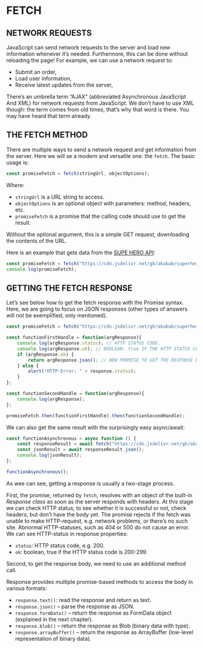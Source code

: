 # FETCH

## NETWORK REQUESTS

JavaScript can send network requests to the server and load new information whenever it’s needed. Furthermore, this can be done without reloading the page! For example, we can use a network request to:

* Submit an order,
* Load user information,
* Receive latest updates from the server,

There’s an umbrella term “AJAX” (abbreviated Asynchronous JavaScript And XML) for network requests from JavaScript. We don’t have to use XML though: the term comes from old times, that’s why that word is there. You may have heard that term already.

## THE FETCH METHOD

There are multiple ways to send a network request and get information from the server. Here we will se a modern and versatile one: the `fetch`. The basic usage is:

```javascript
const promiseFetch = fetch(stringUrl, objectOptions);
```

Where:

* `stringUrl` is a URL string to access.
* `objectOptions` is an optional object with parameters: method, headers, etc.
* `promiseFetch` is a promise that the calling code should use to get the result.

Without the optional argument, this is a simple GET request, downloading the contents of the URL.

Here is an example that gets data from the [SUPE HERO API](./https://akabab.github.io/superhero-api/api/):

```javascript
const promiseFetch = fetch("https://cdn.jsdelivr.net/gh/akabab/superhero-api@0.3.0/api/id/1.json");
console.log(promiseFetch);
```

## GETTING THE FETCH RESPONSE

Let’s see below how to get the fetch response with the Promise syntax. Here, we are going to focus on JSON responses (other types of answers will not be exemplified, only mentioned).

```javascript
const promiseFetch = fetch("https://cdn.jsdelivr.net/gh/akabab/superhero-api@0.3.0/api/id/1.json");

const functionFirstHandle = function(argResponse){
    console.log(argResponse.status); // HTTP STATUS CODE.
    console.log(argResponse.ok); // BOOLEAN: true IF THE HTTP STATUS CODE IS BETWEEN 200 AND 299.
    if (argResponse.ok) {
        return argResponse.json(); // NEW PROMISE TO GET THE RESPONSE BODY IN JSON FORMAT.
    } else {
        alert("HTTP-Error: " + response.status);
    }
};

const functionSecondHandle = function(argResponse){
    console.log(argResponse);
};

promiseFetch.then(functionFirstHandle).then(functionSecondHandle);
```

We can also get the same result with the surprisingly easy async/await:

```javascript
const functionAsynchronous = async function () {
    const responseResult = await fetch("https://cdn.jsdelivr.net/gh/akabab/superhero-api@0.3.0/api/id/1.json");
    const jsonResult = await responseResult.json();
    console.log(jsonResult);
};

functionAsynchronous();
```

As wee can see, getting a response is usually a two-stage process.

First, the promise, returned by `fetch`, resolves with an object of the built-in _Response class_ as soon as the server responds with headers. At this stage we can check HTTP status, to see whether it is successful or not, check headers, but don’t have the body yet. The promise rejects if the fetch was unable to make HTTP-request, e.g. network problems, or there’s no such site. Abnormal HTTP-statuses, such as 404 or 500 do not cause an error. We can see HTTP-status in response properties:

* `status`: HTTP status code, e.g. 200.
* `ok`: boolean, true if the HTTP status code is 200-299.

Second, to get the response body, we need to use an additional method call.

Response provides multiple promise-based methods to access the body in various formats:

* `response.text()`: read the response and return as text.
* `response.json()` – parse the response as JSON.
* `response.formData()` – return the response as FormData object (explained in the next chapter).
* `response.blob()` – return the response as Blob (binary data with type).
* `response.arrayBuffer()` – return the response as ArrayBuffer (low-level representation of binary data).
